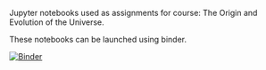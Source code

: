 Jupyter notebooks used as assignments for course: The Origin and Evolution of the Universe.

These notebooks can be launched using binder.

[![Binder](https://mybinder.org/badge_logo.svg)](https://notebooks.gesis.org/binder/jupyter/user/josezorrilla-th-rse_assignments-y52elxbb/tree)
